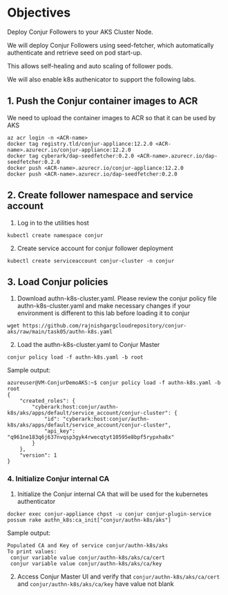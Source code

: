 # Objectives

Deploy Conjur Followers to your AKS Cluster Node.

We will deploy Conjur Followers using seed-fetcher, which automatically authenticate and retrieve seed on pod start-up.

This allows self-healing and auto scaling of follower pods.

We will also enable k8s authenicator to support the following labs.

## 1. Push the Conjur container images to ACR

We need to upload the container images to ACR so that it can be used by AKS
```console
az acr login -n <ACR-name>
docker tag registry.tld/conjur-appliance:12.2.0 <ACR-name>.azurecr.io/conjur-appliance:12.2.0
docker tag cyberark/dap-seedfetcher:0.2.0 <ACR-name>.azurecr.io/dap-seedfetcher:0.2.0
docker push <ACR-name>.azurecr.io/conjur-appliance:12.2.0
docker push <ACR-name>.azurecr.io/dap-seedfetcher:0.2.0
```

## 2. Create follower namespace and service account
1. Log in to the utilities host
```console
kubectl create namespace conjur
```
2. Create service account for conjur follower deployment 
```console
kubectl create serviceaccount conjur-cluster -n conjur
```
## 3. Load Conjur policies
1. Download authn-k8s-cluster.yaml. Please review the conjur policy file authn-k8s-cluster.yaml and make necessary changes if your environment is different to this lab before loading it to conjur
```console
wget https://github.com/rajnishgargcloudrepository/conjur-aks/raw/main/task05/authn-k8s.yaml
```
2. Load the authn-k8s-cluster.yaml to Conjur Master
```console
conjur policy load -f authn-k8s.yaml -b root
```
Sample output:
```console
azureuser@VM-ConjurDemoAKS:~$ conjur policy load -f authn-k8s.yaml -b root
{
    "created_roles": {
        "cyberark:host:conjur/authn-k8s/aks/apps/default/service_account/conjur-cluster": {
            "id": "cyberark:host:conjur/authn-k8s/aks/apps/default/service_account/conjur-cluster",
            "api_key": "q961ne183q6j637nvqsp3gyk4rwecqtyt10595e8bpf5rypxha8x"
        }
    },
    "version": 1
}
```
### 4. Initialize Conjur internal CA
1. Initialize the Conjur internal CA that will be used for the kubernetes authenticator
```console
docker exec conjur-appliance chpst -u conjur conjur-plugin-service possum rake authn_k8s:ca_init["conjur/authn-k8s/aks"]
```
Sample output:
```console
Populated CA and Key of service conjur/authn-k8s/aks
To print values:
 conjur variable value conjur/authn-k8s/aks/ca/cert
 conjur variable value conjur/authn-k8s/aks/ca/key
```
2. Access Conjur Master UI and verify that `conjur/authn-k8s/aks/ca/cert` and `conjur/authn-k8s/aks/ca/key` have value not blank
